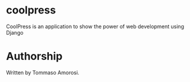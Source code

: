 # coolpress
CoolPress is an application to show the power of web development using Django

# Authorship 
Written by Tommaso Amorosi.

